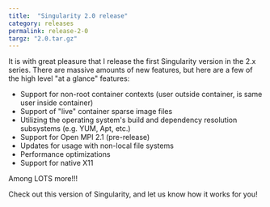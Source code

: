 ```yaml
---
title:  "Singularity 2.0 release"
category: releases
permalink: release-2-0
targz: "2.0.tar.gz"
---
```


It is with great pleasure that I release the first Singularity version in the 2.x series. There are massive amounts of new features, but here are a few of the high level "at a glance" features:

- Support for non-root container contexts (user outside container, is same user inside container)
- Support of "live" container sparse image files
- Utilizing the operating system's build and dependency resolution subsystems (e.g. YUM, Apt, etc.)
- Support for Open MPI 2.1 (pre-release)
- Updates for usage with non-local file systems
- Performance optimizations
- Support for native X11

Among LOTS more!!!

Check out this version of Singularity, and let us know how it works for you!

